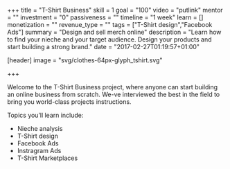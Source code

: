 +++
title = "T-Shirt Business"
skill = 1
goal = "100"
video = "putlink"
mentor = ""
investment = "0"
passiveness = ""
timeline = "1 week"
learn = []
monetization = ""
revenue_type = ""
tags = ["T-Shirt design","Facebook Ads"]
summary = "Design and sell merch online"
description = "Learn how to find your nieche and your target audience. Design your products and start building a strong brand."
date = "2017-02-27T01:19:57+01:00"

[header]
  image = "svg/clothes-64px-glyph_tshirt.svg"

+++

Welcome to the T-Shirt Business project, where anyone can start building an online business from scratch. We-ve interviewed the best in the field to bring you world-class projects instructions.

Topics you’ll learn include:

- Nieche analysis
- T-Shirt design
- Facebook Ads
- Instragram Ads
- T-Shirt Marketplaces
